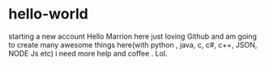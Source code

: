 # hello-world
starting a new account 
Hello Marrion here just loving Github and am going to create many awesome things here(with python , java, c, c#, c++, JSON, NODE Js etc) i need more help and coffee . Lol.
